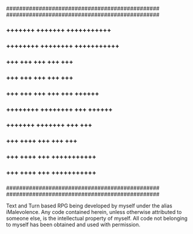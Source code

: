 ###############################################
###############################################
###                                         ###
###   +++++++     +++++++     +++++++++++   ###
###   ++++++++    ++++++++    +++++++++++   ###
###   +++   +++   +++   +++   +++           ###
###   +++    +++  +++    +++  +++           ###
###   +++   +++   +++   +++   +++  ++++++   ###
###   ++++++++    ++++++++    +++  ++++++   ###
###   +++++++     +++++++     +++     +++   ###
###   +++ ++++    +++         +++     +++   ###
###   +++  ++++   +++         +++++++++++   ###
###   +++   ++++  +++         +++++++++++   ###
###                                         ###
###############################################
###############################################

Text and Turn based RPG being developed by myself under the alias iMalevolence.  Any code contained herein,
unless otherwise attributed to someone else, is the intellectual property of myself.  All code not belonging to
myself has been obtained and used with permission.

